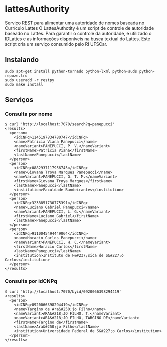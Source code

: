# lattesAuthority
Serviço REST para alimentar uma autoridade de nomes baseada no Currículo Lattes
O LattesAuthotity é um script de controle de autoridade baseado no Lattes. Para garantir o controle da autoridade, é utilizado o IDLattes e as informações disponíveis na busca textual do Lattes. Este script cria um serviço consumido pelo RI UFSCar.

## Instalando

```
sudo apt-get install python-tornado python-lxml python-suds python-repoze.lru
sudo useradd -r restpy
sudo make install
```

## Serviços

### Consulta por nome

```
$ curl 'http://localhost:7070/search?q=panepucci'
<results>
  <person>
    <idCNPq>1145197834780747</idCNPq>
    <name>Patricia Viana Panepucci</name>
    <nameVariant>PANEPUCCI, P. V.</nameVariant>
    <firstName>Patricia Viana</firstName>
    <lastName>Panepucci</lastName>
  </person>
  <person>
    <idCNPq>0882937117956745</idCNPq>
    <name>Giovana Troya Marques Panepucci</name>
    <nameVariant>PANEPUCCI, G. T. M.</nameVariant>
    <firstName>Giovana Troya Marques</firstName>
    <lastName>Panepucci</lastName>
    <institution>Faculdade Bandeirantes</institution>
  </person>
  <person>
    <idCNPq>3238851730775391</idCNPq>
    <name>Luciano Gabriel Panepucci</name>
    <nameVariant>PANEPUCCI, L. G.</nameVariant>
    <firstName>Luciano Gabriel</firstName>
    <lastName>Panepucci</lastName>
  </person>
  <person>
    <idCNPq>9110045494449064</idCNPq>
    <name>Horacio Carlos Panepucci</name>
    <nameVariant>PANEPUCCI, H. C.</nameVariant>
    <firstName>Horacio Carlos</firstName>
    <lastName>Panepucci</lastName>
    <institution>Instituto de F&#237;sica de S&#227;o Carlos</institution>
  </person>
</results>
```

### Consulta por idCNPq

```
$ curl 'http://localhost:7070/byid/0920066398294419'
<results>
  <person>
    <idCNPq>0920066398294419</idCNPq>
    <name>Targino de Ara&#250;jo Filho</name>
    <nameVariant>ARA&#218;JO FILHO, T.</nameVariant>
    <nameVariant>ARA&#218;JO FILHO, TARGINO DE</nameVariant>
    <firstName>Targino de</firstName>
    <lastName>Ara&#250;jo Filho</lastName>
    <institution>Universidade Federal de S&#227;o Carlos</institution>
  </person>
</results>
```
